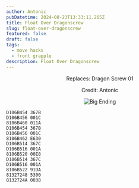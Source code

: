 ```yaml
---
author: Antonic
pubDatetime: 2024-08-23T13:33:11.265Z
title: Float Over Dragonscrew
slug: float-over-dragonscrew
featured: false
draft: false
tags:
  - move hacks
  - front grapple
description: Float Over Dragonscrew
---
```

<center>
Replaces: Dragon Screw 01 <p>
Credit: Antonic

![Big Ending](/assets/images/gifs/floatover-dragonscrew.gif)
</center>

```text
D106B454 367B
D106B456 001C
8106B460 011A
D106B454 367B
D106B456 001C
8106B462 E630
D106B514 367C
D106B516 001A
8106B520 00E8
D106B514 367C
D106B516 001A
8106B522 91DA
81327248 5300
8132724A 0038
```
